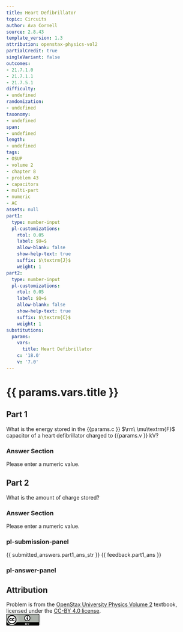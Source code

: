```yaml
---
title: Heart Defibrillator
topic: Circuits
author: Ava Cornell
source: 2.8.43
template_version: 1.3
attribution: openstax-physics-vol2
partialCredit: true
singleVariant: false
outcomes:
- 21.7.1.0
- 21.7.1.1
- 21.7.5.1
difficulty:
- undefined
randomization:
- undefined
taxonomy:
- undefined
span:
- undefined
length:
- undefined
tags:
- OSUP
- volume 2
- chapter 8
- problem 43
- capacitors
- multi-part
- numeric
- AC
assets: null
part1:
  type: number-input
  pl-customizations:
    rtol: 0.05
    label: $U=$
    allow-blank: false
    show-help-text: true
    suffix: $\textrm{J}$
    weight: 1
part2:
  type: number-input
  pl-customizations:
    rtol: 0.05
    label: $Q=$
    allow-blank: false
    show-help-text: true
    suffix: $\textrm{C}$
    weight: 1
substitutions:
  params:
    vars:
      title: Heart Defibrillator
    c: '18.0'
    v: '7.0'
---
```

# {{ params.vars.title }}

## Part 1

What is the energy stored in the {{params.c }} $\rm\ \mu\textrm{F}$ capacitor of a heart defibrillator charged to {{params.v }} $\textrm{ kV}$?

### Answer Section

Please enter a numeric value.

## Part 2

What is the amount of charge stored?

### Answer Section

Please enter a numeric value.

### pl-submission-panel

{{ submitted_answers.part1_ans_str }}
{{ feedback.part1_ans }}

### pl-answer-panel

## Attribution

Problem is from the [OpenStax University Physics Volume 2](https://openstax.org/details/books/university-physics-volume-2) textbook, licensed under the [CC-BY 4.0 license](https://creativecommons.org/licenses/by/4.0/).<br>![Image representing the Creative Commons 4.0 BY license.](https://raw.githubusercontent.com/firasm/bits/master/by.png)